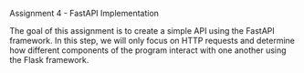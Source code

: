 Assignment 4 - FastAPI Implementation

The goal of this assignment is to create a simple API using the FastAPI framework. 
In this step, we will only focus on HTTP requests and determine how different components of the program interact with one another using the Flask framework.

